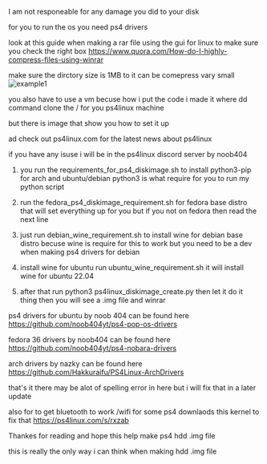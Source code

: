 I am not responeable for any damage you did to your disk

for you to run the os you need ps4 drivers

look at this guide when making a rar file using the gui for linux to make sure you check the right box
https://www.quora.com/How-do-I-highly-compress-files-using-winrar

make sure the dirctory size is  1MB to it can be comepress vary small
![example1](https://github.com/TigerClips1/ps4linux_disk_image_maker/blob/master/example.png)

you also have to use a vm becuse how i put the code i made it where dd command clone the / for you ps4linux machine

but there is image that show you how to set it up

ad check out ps4linux.com for the latest news about ps4linux

if you have any isuse i will be in the ps4linux discord server by noob404

1. you run the  requirements_for_ps4_diskimage.sh to install python3-pip for arch and ubuntu/debian
python3 is what require for you to run my python script

2. run the fedora_ps4_diskimage_requirement.sh for fedora base distro that will set everything up for you but if you not on fedora then read the next line

3. just run  debian_wine_requirement.sh to install wine for debian base distro becuse wine is require for this to work but you need to be a dev when making ps4 drivers for debian

4. install wine for ubuntu run ubuntu_wine_requirement.sh it will install wine for ubuntu 22.04

5. after that run python3 ps4linux_diskimage_create.py
then let it do it thing then you will see a .img file and winrar 

ps4 drivers for ubuntu  by noob 404 can be found here https://github.com/noob404yt/ps4-pop-os-drivers

fedora 36 drivers by noob404 can be found here https://github.com/noob404yt/ps4-nobara-drivers

arch drivers by nazky can be found here https://github.com/Hakkuraifu/PS4Linux-ArchDrivers

that's it there may be alot of spelling error in here but i will fix that  in a later update

also for to get bluetooth to work /wifi for some ps4 downlaods this kernel to fix that https://ps4linux.com/s/rxzab

Thankes for reading and hope this help make ps4 hdd .img file

this is really the only way i can think  when making hdd .img file

